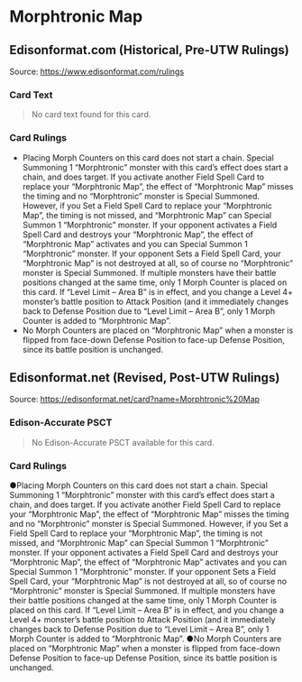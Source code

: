 # Morphtronic Map

## Edisonformat.com (Historical, Pre-UTW Rulings)

Source: https://www.edisonformat.com/rulings

### Card Text

> No card text found for this card.

### Card Rulings

*   Placing Morph Counters on this card does not start a chain. Special Summoning 1 “Morphtronic” monster with this card’s effect does start a chain, and does target. If you activate another Field Spell Card to replace your “Morphtronic Map”, the effect of “Morphtronic Map” misses the timing and no “Morphtronic” monster is Special Summoned. However, if you Set a Field Spell Card to replace your “Morphtronic Map”, the timing is not missed, and “Morphtronic Map” can Special Summon 1 “Morphtronic” monster. If your opponent activates a Field Spell Card and destroys your “Morphtronic Map”, the effect of “Morphtronic Map” activates and you can Special Summon 1 “Morphtronic” monster. If your opponent Sets a Field Spell Card, your “Morphtronic Map” is not destroyed at all, so of course no “Morphtronic” monster is Special Summoned. If multiple monsters have their battle positions changed at the same time, only 1 Morph Counter is placed on this card. If “Level Limit – Area B” is in effect, and you change a Level 4+ monster’s battle position to Attack Position (and it immediately changes back to Defense Position due to “Level Limit – Area B”, only 1 Morph Counter is added to “Morphtronic Map”.
*   No Morph Counters are placed on “Morphtronic Map” when a monster is flipped from face-down Defense Position to face-up Defense Position, since its battle position is unchanged.

## Edisonformat.net (Revised, Post-UTW Rulings)

Source: https://edisonformat.net/card?name=Morphtronic%20Map

### Edison-Accurate PSCT

> No Edison-Accurate PSCT available for this card.

### Card Rulings

●Placing Morph Counters on this card does not start a chain. Special Summoning 1 “Morphtronic” monster with this card’s effect does start a chain, and does target. If you activate another Field Spell Card to replace your “Morphtronic Map”, the effect of “Morphtronic Map” misses the timing and no “Morphtronic” monster is Special Summoned. However, if you Set a Field Spell Card to replace your “Morphtronic Map”, the timing is not missed, and “Morphtronic Map” can Special Summon 1 “Morphtronic” monster. If your opponent activates a Field Spell Card and destroys your “Morphtronic Map”, the effect of “Morphtronic Map” activates and you can Special Summon 1 “Morphtronic” monster. If your opponent Sets a Field Spell Card, your “Morphtronic Map” is not destroyed at all, so of course no “Morphtronic” monster is Special Summoned. If multiple monsters have their battle positions changed at the same time, only 1 Morph Counter is placed on this card. If “Level Limit – Area B” is in effect, and you change a Level 4+ monster’s battle position to Attack Position (and it immediately changes back to Defense Position due to “Level Limit – Area B”, only 1 Morph Counter is added to “Morphtronic Map”.
●No Morph Counters are placed on “Morphtronic Map” when a monster is flipped from face-down Defense Position to face-up Defense Position, since its battle position is unchanged.
            